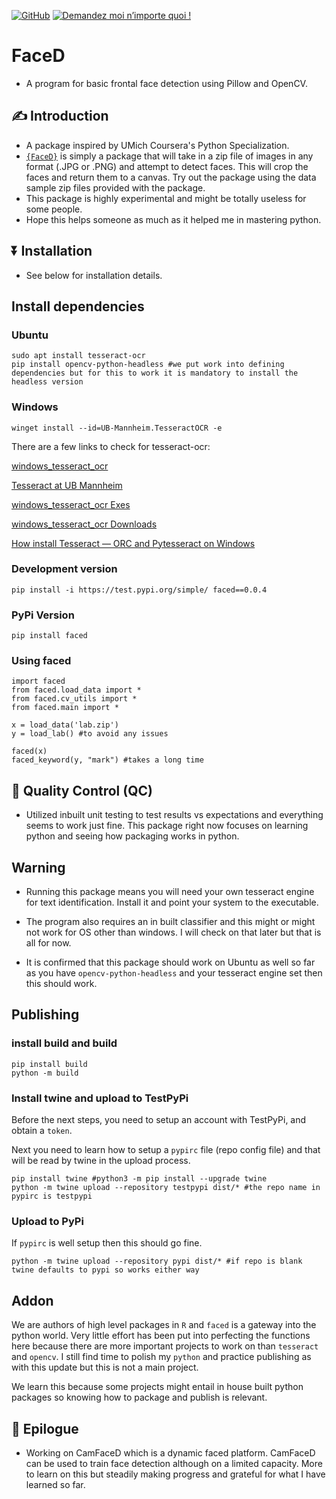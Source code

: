 [![GitHub](https://badgen.net/badge/icon/github?icon=github&label)](https://github.com/AlphaPrime7/faced)
[![Demandez moi n’importe quoi
!](https://img.shields.io/badge/Demandez%20moi-n'%20importe%20quoi-1abc9c.svg)](mailto:awesome.tingwei@outlook.com)

# FaceD

- A program for basic frontal face detection using Pillow and OpenCV.

## ✍️ Introduction

- A package inspired by UMich Coursera's Python Specialization.
- [`{FaceD}`](https://github.com/AlphaPrime7/faced) is simply a package that will take in a zip file of images in any format (.JPG or .PNG) and attempt to detect faces. This will crop the faces and return them to a canvas. Try out the package using the data sample zip files provided with the package.
- This package is highly experimental and might be totally useless for some people.
- Hope this helps someone as much as it helped me in mastering python.


## ⏬ Installation

- See below for installation details.

## Install dependencies

### Ubuntu

```{bash}
sudo apt install tesseract-ocr
pip install opencv-python-headless #we put work into defining dependencies but for this to work it is mandatory to install the headless version
```

### Windows

```{bash}
winget install --id=UB-Mannheim.TesseractOCR -e
```

There are a few links to check for tesseract-ocr:

[windows_tesseract_ocr](https://github.com/Nayan-Gajjar/wondows_tesseract_ocr)

[Tesseract at UB Mannheim](https://github.com/UB-Mannheim/tesseract/wiki)

[windows_tesseract_ocr Exes](https://digi.bib.uni-mannheim.de/tesseract/)

[windows_tesseract_ocr Downloads](https://tesseract-ocr.github.io/tessdoc/Downloads.html)

[How install Tesseract — ORC and Pytesseract on Windows](https://medium.com/@marioruizgonzalez.mx/how-install-tesseract-orc-and-pytesseract-on-windows-68f011ad8b9b)

### Development version

```{python}
pip install -i https://test.pypi.org/simple/ faced==0.0.4
```

### PyPi Version

```{python}
pip install faced
```

### Using faced

```{python}
import faced
from faced.load_data import *
from faced.cv_utils import *
from faced.main import *

x = load_data('lab.zip')
y = load_lab() #to avoid any issues

faced(x)
faced_keyword(y, "mark") #takes a long time
```

## 🛂 Quality Control (QC)

- Utilized inbuilt unit testing to test results vs expectations and everything seems to work just fine. This package right now focuses on learning python and seeing how packaging works in python.

## Warning

- Running this package means you will need your own tesseract engine for text identification. Install it and point your system to the executable.

- The program also requires an in built classifier and this might or might not work for OS other than windows. I will check on that later but that is all for now.

- It is confirmed that this package should work on Ubuntu as well so far as you have `opencv-python-headless` and your tesseract engine set then this should work.

## Publishing

### install build and build

```{bash}
pip install build
python -m build
```

### Install twine and upload to TestPyPi

Before the next steps, you need to setup an account with TestPyPi, and obtain a `token`.

Next you need to learn how to setup a `pypirc` file (repo config file) and that will be read by twine in the upload process.

```{bash}
pip install twine #python3 -m pip install --upgrade twine
python -m twine upload --repository testpypi dist/* #the repo name in pypirc is testpypi
```

### Upload to PyPi

If `pypirc` is well setup then this should go fine.

```{bash}
python -m twine upload --repository pypi dist/* #if repo is blank twine defaults to pypi so works either way
```

## Addon

We are authors of high level packages in `R` and `faced` is a gateway into the python world. Very little effort has been put into perfecting the functions here because there are more important projects to work on than `tesseract` and `opencv`. I still find time to polish my `python` and practice publishing as with this update but this is not a main project.

We learn this because some projects might entail in house built python packages so knowing how to package and publish is relevant.

## 🎇 Epilogue

- Working on CamFaceD which is a dynamic faced platform. CamFaceD can be used to train face detection although on a limited capacity. More to learn on this but steadily making progress and grateful for what I have learned so far.
